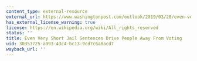 ```yaml
---
content_type: external-resource
external_url: https://www.washingtonpost.com/outlook/2019/03/28/even-very-short-jail-sentences-drive-people-away-voting/
has_external_license_warning: true
license: https://en.wikipedia.org/wiki/All_rights_reserved
status: ''
title: Even Very Short Jail Sentences Drive People Away From Voting
uid: 30351725-a993-43c4-bc13-9cd7c6a8acd7
wayback_url: ''
---
```

